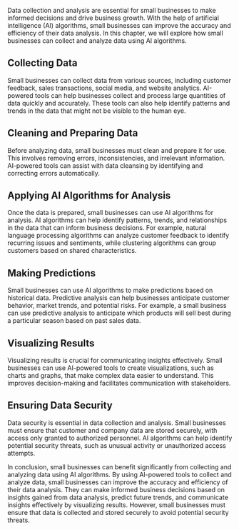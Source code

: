 
Data collection and analysis are essential for small businesses to make informed decisions and drive business growth. With the help of artificial intelligence (AI) algorithms, small businesses can improve the accuracy and efficiency of their data analysis. In this chapter, we will explore how small businesses can collect and analyze data using AI algorithms.

Collecting Data
---------------

Small businesses can collect data from various sources, including customer feedback, sales transactions, social media, and website analytics. AI-powered tools can help businesses collect and process large quantities of data quickly and accurately. These tools can also help identify patterns and trends in the data that might not be visible to the human eye.

Cleaning and Preparing Data
---------------------------

Before analyzing data, small businesses must clean and prepare it for use. This involves removing errors, inconsistencies, and irrelevant information. AI-powered tools can assist with data cleansing by identifying and correcting errors automatically.

Applying AI Algorithms for Analysis
-----------------------------------

Once the data is prepared, small businesses can use AI algorithms for analysis. AI algorithms can help identify patterns, trends, and relationships in the data that can inform business decisions. For example, natural language processing algorithms can analyze customer feedback to identify recurring issues and sentiments, while clustering algorithms can group customers based on shared characteristics.

Making Predictions
------------------

Small businesses can use AI algorithms to make predictions based on historical data. Predictive analysis can help businesses anticipate customer behavior, market trends, and potential risks. For example, a small business can use predictive analysis to anticipate which products will sell best during a particular season based on past sales data.

Visualizing Results
-------------------

Visualizing results is crucial for communicating insights effectively. Small businesses can use AI-powered tools to create visualizations, such as charts and graphs, that make complex data easier to understand. This improves decision-making and facilitates communication with stakeholders.

Ensuring Data Security
----------------------

Data security is essential in data collection and analysis. Small businesses must ensure that customer and company data are stored securely, with access only granted to authorized personnel. AI algorithms can help identify potential security threats, such as unusual activity or unauthorized access attempts.

In conclusion, small businesses can benefit significantly from collecting and analyzing data using AI algorithms. By using AI-powered tools to collect and analyze data, small businesses can improve the accuracy and efficiency of their data analysis. They can make informed business decisions based on insights gained from data analysis, predict future trends, and communicate insights effectively by visualizing results. However, small businesses must ensure that data is collected and stored securely to avoid potential security threats.
